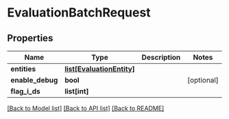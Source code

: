 # EvaluationBatchRequest

## Properties
Name | Type | Description | Notes
------------ | ------------- | ------------- | -------------
**entities** | [**list[EvaluationEntity]**](EvaluationEntity.md) |  | 
**enable_debug** | **bool** |  | [optional] 
**flag_i_ds** | **list[int]** |  | 

[[Back to Model list]](../README.md#documentation-for-models) [[Back to API list]](../README.md#documentation-for-api-endpoints) [[Back to README]](../README.md)


